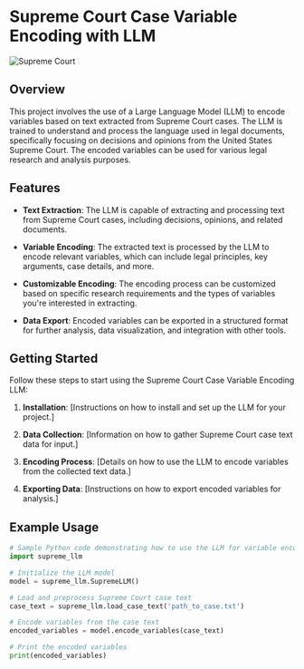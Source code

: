 # Supreme Court Case Variable Encoding with LLM

![Supreme Court](https://upload.wikimedia.org/wikipedia/commons/thumb/9/98/US_Supreme_Court_Building_2010.JPG/320px-US_Supreme_Court_Building_2010.JPG)

## Overview

This project involves the use of a Large Language Model (LLM) to encode variables based on text extracted from Supreme Court cases. The LLM is trained to understand and process the language used in legal documents, specifically focusing on decisions and opinions from the United States Supreme Court. The encoded variables can be used for various legal research and analysis purposes.

## Features

- **Text Extraction**: The LLM is capable of extracting and processing text from Supreme Court cases, including decisions, opinions, and related documents.

- **Variable Encoding**: The extracted text is processed by the LLM to encode relevant variables, which can include legal principles, key arguments, case details, and more.

- **Customizable Encoding**: The encoding process can be customized based on specific research requirements and the types of variables you're interested in extracting.

- **Data Export**: Encoded variables can be exported in a structured format for further analysis, data visualization, and integration with other tools.

## Getting Started

Follow these steps to start using the Supreme Court Case Variable Encoding LLM:

1. **Installation**: [Instructions on how to install and set up the LLM for your project.]

2. **Data Collection**: [Information on how to gather Supreme Court case text data for input.]

3. **Encoding Process**: [Details on how to use the LLM to encode variables from the collected text data.]

4. **Exporting Data**: [Instructions on how to export encoded variables for analysis.]

## Example Usage

```python
# Sample Python code demonstrating how to use the LLM for variable encoding
import supreme_llm

# Initialize the LLM model
model = supreme_llm.SupremeLLM()

# Load and preprocess Supreme Court case text
case_text = supreme_llm.load_case_text('path_to_case.txt')

# Encode variables from the case text
encoded_variables = model.encode_variables(case_text)

# Print the encoded variables
print(encoded_variables)

